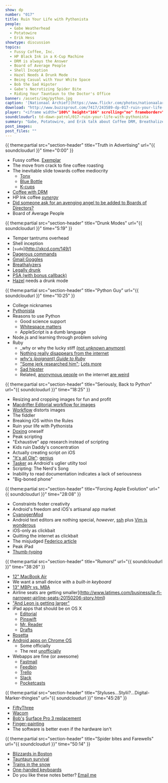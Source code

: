 ```yaml
---
show: dp
number: "017"
title: Ruin Your Life with Pythonista
people:
  - Gabe Weatherhead
  - Potatowire
  - Erik Hess
showtype: discussion
topics: 
  - Fussy Coffee, Inc.
  - HP Black Ink in a K-Cup Machine
  - DRM is always the Answer
  - Board of Average People
  - Shell Inception
  - Hazel Needs A Drunk Mode
  - Being Casual with Your White Space
  - Bob the Sad Hipster
  - Gabe's Necrotizing Spider Bite
  - Riding Your Tauntaun to the Doctor's Office
banner: /assets/img/python.jpg
caption: '[Nationaal Archief](https://www.flickr.com/photos/nationaalarchief/3236811556)'
download: "http://www.buzzsprout.com/7417/243589-dp-017-ruin-your-life-with-pythonista.mp3?client_source=buzzsprout_site"
player: "<iframe width="100%" height="166" scrolling="no" frameborder="no" src="https://w.soundcloud.com/player/?url=https%3A//api.soundcloud.com/tracks/189942185%3Fsecret_token%3Ds-XWHhE&amp;color=ff5500&amp;auto_play=false&amp;hide_related=false&amp;show_comments=true&amp;show_user=true&amp;show_reposts=false"></iframe>"
soundcloudurl: td-dawn-patrol/017-ruin-your-life-with-pythonista
summary: "Gabe, Potatowire, and Erik talk about Coffee DRM, Breathalizers, Python, Ruby, Pythonista, Editorial, thumb typing, iOS and Android app cultures, styluses, and spider bites."
post_images:
post_files: ""
---
```


{{ theme:partial src="section-header" title="Truth in Advertising" url="{{ soundcloudurl }}" time="0:00" }}

* Fussy coffee. [Exemplar](https://twitter.com/joesteel/status/564207549268779008/photo/1)
* The move from crack to fine coffee roasting
* The inevitable slide towards coffee mediocrity
  * [Tonx](https://bluebottlecoffee.com/frequency/joining-forces?tonx=1)
  * [Blue Bottle](https://bluebottlecoffee.com/at-home)
  * [K-cups](http://www.fannetasticfood.com/wp-content/uploads/2011/11/IMG_4321.jpg)
* [Coffee with DRM](http://www.theverge.com/2015/2/5/7986327/keurigs-attempt-to-drm-its-coffee-cups-totally-backfired)
* HP Ink coffee [*synergy*](http://www.staples.com/sbd/cre/products/130512/26740/images/26740_gr960.jpg)
* [Did someone ask for an avenging angel to be added to Boards of Directors?](http://rotl.tumblr.com/post/33842620627/can-you-imagine-the-eyes-around-the-table-they)
* Board of Average People

{{ theme:partial src="section-header" title="Drunk Modes" url="{{ soundcloudurl }}" time="5:19" }}

* Temper tantrums overhead
* Shell inception
* [`sudo`](http://xkcd.com/149/]
* [Dagerous commands](http://www.commandlinefu.com/commands/tagged/904/dangerous)
* [Gmail Goggles](http://www.labnol.org/internet/email/gmail-goggles-prevent-drunk-emailing-on-friday-nights/4808/)
* [Breathalyzers](http://www.amazon.com/gp/product/B0026IBZSK/ref=as_li_ss_tl?ie=UTF8&tag=duckwing-20&linkCode=as2&camp=217145&creative=399373&creativeASIN=B0026IBZSK)
* [Legally drunk](http://jalopnik.com/this-map-will-show-you-drunk-driving-limits-all-over-th-1465013053)
* [PSA (with bonus callback)](https://www.youtube.com/watch?v=qv4Uh6r1i2g)
* [Hazel](http://www.noodlesoft.com/) needs a drunk mode

{{ theme:partial src="section-header" title="Python Guy" url="{{ soundcloudurl }}" time="10:25" }}

* College nicknames
* [Pythonista](https://itunes.apple.com/us/app/pythonista/id528579881?mt=8&uo=4&at=11lqk8)
* Reasons to use Python
  * Good science support
  * [Whitespace matters](https://www.python.org/dev/peps/pep-0008/)
  * AppleScript is a dumb language
* Node.js and learning through problem solving
* Ruby
  * _why or why the lucky stiff [(not unknown anymore)](http://en.wikipedia.org/wiki/Why_the_lucky_stiff)
  * [Nothing really disappears from the internet](http://whymirror.github.com/)
  * [*why's (poignant) Guide to Ruby*](http://mislav.uniqpath.com/poignant-guide/)
  * ["Some jerk researched him"](https://web.archive.org/web/20110819023001/http://jonathaniswhy.posterous.com/); [Lots more](http://www.slate.com/articles/technology/technology/2012/03/ruby_ruby_on_rails_and__why_the_disappearance_of_one_of_the_world_s_most_beloved_computer_programmers_.single.html)
  * [Sad hipster](http://upload.wikimedia.org/wikipedia/commons/thumb/5/51/Whytheluckystiff.jpg/1024px-Whytheluckystiff.jpg)
  * Related, [anonymous people](https://twitter.com/drdrang) on the internet [are weird](https://twitter.com/potatowire)

{{ theme:partial src="section-header" title="Seriously, Back to Python" url="{{ soundcloudurl }}" time="18:25" }}

* Resizing and cropping images for fun and profit
* [Macdrifter Editorial workflow for images](http://www.macdrifter.com/2013/09/editorial-workflow-for-sizing-and-uploading-images.html)
* [Workflow](https://itunes.apple.com/us/app/workflow-powerful-automation/id915249334?mt=8&uo=4&at=11lqk8) distorts images
* The fiddler
* Breaking iOS within the Rules
* Ruin your life with Pythonista
* [Doxing](http://en.wikipedia.org/wiki/Doxing) oneself
* Peak scripting
* "Exhaustive" app research instead of scripting
* Kids ruin Daddy's concentration
* Actually creating script *on* iOS
* ["It's all Ole"](https://twitter.com/olemoritz): [genius](http://omz-software.com/)
* [Tasker](https://play.google.com/store/apps/details?id=net.dinglisch.android.taskerm&hl=en) as Android's uglier utilty tool
* Scripting: The Nerd's Song
* Inability to read documentation indicates a lack of seriousness
* "Big-boned phone"

{{ theme:partial src="section-header" title="Forcing Apple Evolution" url="{{ soundcloudurl }}" time="28:08" }}

* Constraints foster creativity
* Android's freedom and iOS's artisanal app market
* [CyanogenMod](http://www.cyanogenmod.org/)
* Android text editors are nothing special, *however*, [ssh](https://play.google.com/store/apps/details?id=com.sonelli.juicessh) plus [Vim is wonderous](http://technicaldifficulties.us/episodes/077-learning-vim-with-potatowire)
* iOS-only as clickbait
* Quitting the internet as clickbait
* The misjudged [Federico article](http://www.macstories.net/stories/ipad-air-2-review-why-the-ipad-became-my-main-computer/)
* Peak iPad
* [Thumb-typing](http://osxdaily.com/2011/11/09/split-ipad-keyboard/)

{{ theme:partial src="section-header" title="Rumors!" url="{{ soundcloudurl }}" time="38:26" }}

* [12" MacBook Air](http://www.macrumors.com/roundup/retina-macbook-air/)
* We want a small device with a *built-in keyboard*
* [13" MBPr vs. MBA](http://www.blogcdn.com/slideshows/images/slides/128/314/8/S1283148/slug/l/dsc08903-1.jpg)
* Airline seats are getting smaller](http://www.latimes.com/business/la-fi-narrower-airline-seats-20150206-story.html)
* ["And Leon is getting larger"](https://www.youtube.com/watch?v=-cJmpwkUx4s)
* iPad apps that should be on OS X
  * [Editorial](http://www.macdrifter.com/2013/09/editorial-workflow-for-sizing-and-uploading-images.html)
  * [Pinswift](https://itunes.apple.com/us/app/pinswift-fast-powerful-pinboard/id766741240?mt=8&uo=4&at=11lqk8)
  * [Mr. Reader](https://itunes.apple.com/us/app/mr.-reader/id412874834?mt=8&uo=4&at=11lqk8)
  * [Drafts](https://itunes.apple.com/us/app/drafts-4-quickly-capture-notes/id905337691?mt=8&uo=4&at=11lqk8)
* [Rosetta](https://www.apple.com/asia/rosetta/)
* [Android apps on Chrome OS](http://www.omgchrome.com/tag/android-apps-for-chrome/)
  * Some officially
  * The rest [unofficially](https://github.com/vladikoff/chromeos-apk)
* Webapps are fine (or awesome)
  * [Fastmail](https://www.fastmail.com)
  * [Feedbin](https://feedbin.com/)
  * [Trello](https://trello.com/)
  * [Slack](https://slack.com/)
  * [Pocketcasts](https://play.pocketcasts.com)

{{ theme:partial src="section-header" title="Styluses...Stylii?...Digital-Marker-thingies" url="{{ soundcloudurl }}" time="45:28" }}

* [FiftyThree](https://www.fiftythree.com/)
* [Wacom](http://www.wacom.com/)
* [Bob's](http://takitapart.com/) [Surface Pro 3 replacement](http://www.wacom.com/en-us/announcements/cintiq-companion-2)
* [Finger-painting](http://www.newyorker.com/culture/culture-desk/cover-story-finger-painting)
* The software is better even if the hardware isn't

{{ theme:partial src="section-header" title="Spider bites and Farewells" url="{{ soundcloudurl }}" time="50:14" }}

* [Blizzards in Boston](http://www.boston.com/news/weather/2015/02/02/our-favorite-boston-blizzard-photos/ZeWpSbkKdHNiwy2qkUdaDI/story.html)
* [Tauntaun survival](http://www.thinkgeek.com/product/bb2e/)
* [Trains in the snow](http://i.imgur.com/azp2uQJ.gif)
* [One-handed keyboards](http://blog.xkcd.com/2007/08/14/mirrorboard-a-one-handed-keyboard-layout-for-the-lazy/)
* Do you like these notes better? [Email me](mailto:shownotes@potatowire.com?subject=I%20Like%20Big%20Notes%20and%20I%20Cannot%20Lie)
